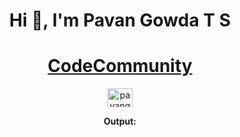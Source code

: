 <html>
  <body>
    <center>
      <h1 align="center">Hi 👋, I'm Pavan Gowda T S</h1>
    <a href="https://whatsapp.com/channel/0029VaAaGj2LCoX5oquBMd31"><h1 align = "center">CodeCommunity</h1></a>
<a href="https://twitter.com/pavangowdats6" target="blank"><img align="center" src="https://raw.githubusercontent.com/rahuldkjain/github-profile-readme-generator/master/src/images/icons/Social/twitter.svg" alt="pavangowdats6" height="30" width="40" /></a>
      <p align = "center"><strong>Output:</strong></p>
    </center>
    </body>
</html>
